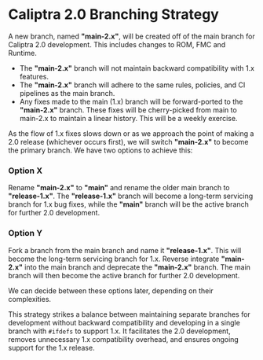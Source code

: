 
# Caliptra 2.0 Branching Strategy

A new branch, named **"main-2.x"**, will be created off of the main branch for Caliptra 2.0 development. This includes changes to ROM, FMC and Runtime.

- The **"main-2.x"** branch will not maintain backward compatibility with 1.x features.
- The **"main-2.x"** branch will adhere to the same rules, policies, and CI pipelines as the main branch.
- Any fixes made to the main (1.x) branch will be forward-ported to the **"main-2.x"** branch. These fixes will be cherry-picked from main to main-2.x to maintain a linear history. This will be a weekly exercise.

As the flow of 1.x fixes slows down or as we approach the point of making a 2.0 release (whichever occurs first), we will switch **"main-2.x"** to become the primary branch. We have two options to achieve this:

### Option X
Rename **"main-2.x"** to **"main"** and rename the older main branch to **"release-1.x"**. The **"release-1.x"** branch will become a long-term servicing branch for 1.x bug fixes, while the **"main"** branch will be the active branch for further 2.0 development.

### Option Y
Fork a branch from the main branch and name it **"release-1.x"**. This will become the long-term servicing branch for 1.x. Reverse integrate **"main-2.x"** into the main branch and deprecate the **"main-2.x"** branch. The main branch will then become the active branch for further 2.0 development.

We can decide between these options later, depending on their complexities.

This strategy strikes a balance between maintaining separate branches for development without backward compatibility and developing in a single branch with `#ifdefs` to support 1.x. It facilitates the 2.0 development, removes unnecessary 1.x compatibility overhead, and ensures ongoing support for the 1.x release.
